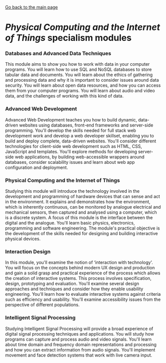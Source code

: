 [Go back to the main page](https://github.com/world-class/REPL)

# *Physical Computing and the Internet of Things* specialism modules

### Databases and Advanced Data Techniques
This module aims to show you how to work with data in your computer
programs. You will learn how to use SQL and NoSQL databases to store
tabular data and documents. You will learn about the ethics of gathering
and processing data and why it is important to consider issues around
data security. You will learn about open data resources, and how you can
access them from your computer programs. You will learn about audio and
video data, and the challenges of working with this kind of data.

### Advanced Web Development
Advanced Web Development teaches you how to build dynamic, data-driven
websites using databases, front-end frameworks and server-side
programming. You'll develop the skills needed for full stack web
development work and develop a web developer skillset, enabling you
to build and deploy complete, data-driven websites. You'll consider
different technologies for client-side web development such as HTML,
CSS, JavaScript and templates. You'll explore methods for developing
server-side web applications, by building web-accessible wrappers
around databases, consider scalability issues and learn about web app
configuration and deployment.

### Physical Computing and the Internet of Things
Studying this module will introduce the technology involved in the
development and programming of hardware devices that can sense and act
in the environment. It explains and demonstrates how the environment,
which is inherently continuous, can be monitored by analogue electrical
and mechanical sensors, then captured and analysed using a computer,
which is a discrete system. A focus of this module is the interface
between the digital and the analogue. You'll learn basic physics,
electronics, programming and software engineering. The module's
practical objective is the development of the skills needed for
designing and building interactive physical devices.

### Interaction Design
In this module, you'll examine the notion of ‘interaction with
technology'. You will focus on the concepts behind modern UX design
and production and gain a solid grasp and practical experience of
the process which allows the creation of interactive systems. This
process involves specification, design, prototyping and evaluation.
You'll examine several design approaches and techniques and consider
how they enable usability engineering. You'll learn how to evaluate
interactive systems against criteria such as efficiency and usability.
You'll examine accessibility issues from the perspective of different
populations.

### Intelligent Signal Processing
Studying Intelligent Signal Processing will provide a broad experience
of digital signal processing techniques and applications. You will
study how programs can capture and process audio and video signals.
You'll learn about time domain and frequency domain representations
and processing and how you can extract information from audio signals.
You'll implement movement and face detection systems that work with
live camera input.
